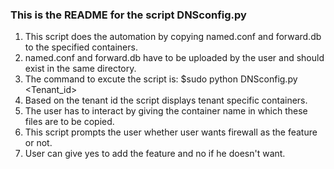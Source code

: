 ### This is the README for the script DNSconfig.py
1. This script does the automation by copying named.conf and forward.db to the specified containers.
2. named.conf and forward.db have to be uploaded by the user and should exist in the same directory.
3. The command to excute the script is:
   $sudo python DNSconfig.py <Tenant_id> 
4. Based on the tenant id the script displays tenant specific containers.
5. The user has to interact by giving the container name in which these files are to be copied.
6. This script prompts the user whether user wants firewall as the feature or not.
7. User can give yes to add the feature and no if he doesn't want.
